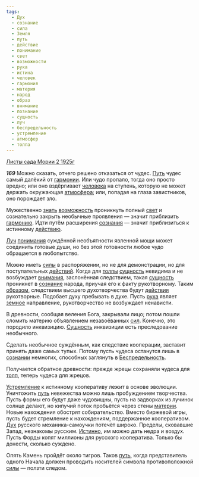 ```yaml
---
tags:
  - Дух
  - сознание
  - сила
  - Земля
  - путь
  - действие
  - понимание
  - свет
  - возможности
  - рука
  - истина
  - человек
  - гармония
  - материя
  - народ
  - образ
  - внимание
  - познание
  - сущность
  - луч
  - беспредельность
  - устремление
  - атмосфер
  - толпа
---
```


[Листы сада Мории 2 1925г](https://127.0.0.1:4002/agni/1925)

___169___
Можно сказать, отчего решено отказаться от чудес. [Путь](../../../tags/#[путь](../../../tags/#путь)) чудес самый далёкий от [гармонии](../../../tags/#гармония). Или чудо пропало, тогда оно просто вредно; или оно вздёргивает [человека](../../../tags/#человек) на ступень, которую не может держать окружающая [атмосфера](../../../tags/#атмосфер); или, попадая на глаза завистников, оно порождает зло.   

Мужественно [знать](../../../tags/#познание) [возможность](../../../tags/#возможности) проникнуть полный [свет](../../../tags/#свет) и сознательно закрыть необычные проявления — значит приблизить [гармонию](../../../tags/#гармония). Идти путём расширения [сознания](../../../tags/#[сознание](../../../tags/#сознание)) — значит приблизиться к истинному [действию](../../../tags/#действие).   

[Луч](../../../tags/#[луч](../../../tags/#луч)) [понимания](../../../tags/#понимание) суждённой необъятности явленной мощи может соединить готовые души, но без этой готовности любое чудо обращается в любопытство.   

Можно иметь [силы](../../../tags/#сила) в распоряжении, но не для демонстрации, но для поступательных [действий](../../../tags/#действие). Когда для [толпы](../../../tags/#толпа) [сущность](../../../tags/#сущность) невидима и не возбуждает [внимания](../../../tags/#внимание), заслонённая следствием, такая [сущность](../../../tags/#сущность) проникнет в [сознание](../../../tags/#сознание) народа, приучая его к факту рукотворному. Таким [образом](../../../tags/#образ), следствием высшего духотворчества будут [действия](../../../tags/#действие) рукотворные. Подобает духу пребывать в духе. Пусть [рука](../../../tags/#рука) являет [земное](../../../tags/#Земля) направление, рукотворчество не возбуждает ненависти.   

В древности, сообщая веления Бога, закрывали лицо; потом пошли сломить материю объявлением незавоёванных [сил](../../../tags/#сила). Конечно, это породило инквизицию. [Сущность](../../../tags/#сущность) инквизиции есть преследование необычного.   

Сделать необычное суждённым, как следствие кооперации, заставит принять даже самых тупых. Потому пусть чудеса останутся лишь в [сознании](../../../tags/#сознание) немногих, способных заглянуть в [Беспредельность](../../../tags/#беспредельность).   

Получается обратное древности: прежде жрецы сохраняли чудеса для [толп](../../../tags/#толпа), теперь чудеса для жрецов.   

[Устремление](../../../tags/#устремление) к истинному кооперативу лежит в основе эволюции. Уничтожить [путь](../../../tags/#путь) невежества можно лишь пробуждением творчества. Пусть формы его будут даже чудовищны, пусть на задворках из лучинок солнце делают, но кипучий поток пробьётся через стены [материи](../../../tags/#материя). Новые нахождения обострят собирательство. Вместо биржевой игры, пусть будет стремление к нахождениям, поддержанное кооперативом. [Дух](../../../tags/#Дух) русского механика-самоучки потечёт широко. Пределы, сковавшие Запад, незнакомы русским. [Истинно](../../../tags/#истина), им можно дать недра и воздух. Пусть Форды копят миллионы для русского кооператива. Только бы донести, сколько суждено.   

Опять Камень пройдёт около тигров. Таков [путь](../../../tags/#путь), когда представитель одного Начала должен проводить носителей символа противоположной [силы](../../../tags/#сила) — ползти следом.   


